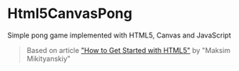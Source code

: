 Html5CanvasPong
===============

Simple pong game implemented with HTML5, Canvas and JavaScript

> Based on article ["How to Get Started with HTML5"](http://www.gamedev.net/page/resources/_/technical/game-programming/how-to-get-started-with-html5-r3352) by "Maksim Mikityanskiy"
